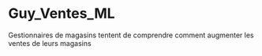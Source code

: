 # Guy_Ventes_ML
Gestionnaires de magasins tentent de comprendre comment augmenter les ventes de leurs magasins
